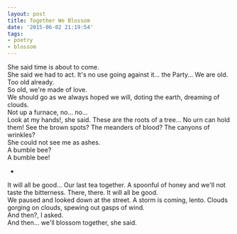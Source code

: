 ```yaml
---
layout: post
title: Together We Blossom
date: '2015-06-02 21:19:54'
tags:
- poetry
- blossom
---
```


She said time is about to come.   
She said we had to act. It's no use going against it... the Party... We are old. Too old already.   
So old, we're made of love.   
We should go as we always hoped we will, doting the earth, dreaming of clouds.   
Not up a furnace, no... no...   
Look at my hands!, she said. These are the roots of a tree... No urn can hold them! See the brown spots? The meanders of blood? The canyons of wrinkles?   
She could not see me as ashes.   
A bumble bee?   
A bumble bee!   
  
*

It will all be good... Our last tea together. A spoonful of honey and we'll not taste the bitterness. There, there. It will all be good.   
We paused and looked down at the street. A storm is coming, lento. Clouds gorging on clouds, spewing out gasps of wind.   
And then?, I asked.   
And then... we'll blossom together, she said.   
